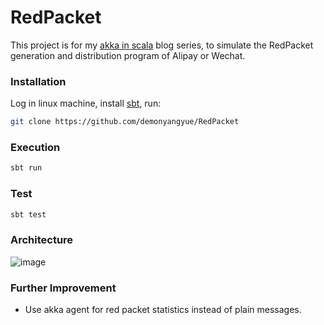 RedPacket
========================

This project is for my [akka in scala](http://demonyangyue.github.io/tags/Akka/) blog series, to simulate the RedPacket generation and distribution program of Alipay or Wechat.

### Installation

Log in linux machine, install [sbt](http://www.scala-sbt.org/), run:

```bash
git clone https://github.com/demonyangyue/RedPacket
```

### Execution
```bash
sbt run
```

### Test
```bash
sbt test
```

### Architecture
![image](https://github.com/demonyangyue/RedPacket/blob/master/RedPacket.png)
### Further Improvement

* Use akka agent for red packet statistics instead of plain messages.

